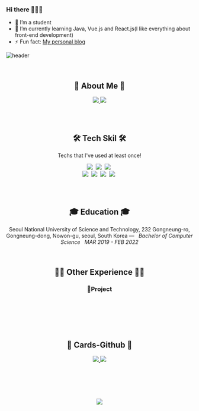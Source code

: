 ### Hi there 👋👋👋

<!--
**Tourscholar/Tourscholar** is a ✨ _special_ ✨ repository because its `README.md` (this file) appears on your GitHub profile.
-->
<!-- Here are some ideas to get you started: -->

- 🔭 I’m a student
- 🌱 I’m currently learning Java, Vue.js and React.js(I like everything about front-end development)
- ⚡ Fun fact: [My personal blog](https://www.krjeol.com/)
<!-- 
- 👯 I’m looking to collaborate on ...
- 🤔 I’m looking for help with ...
- 💬 Ask me about ...
- 📫 How to reach me: ...
- 😄 Pronouns: ...
-->



![header](https://capsule-render.vercel.app/api?type=soft&color=gradient&height=200&section=header&text=Tourscholar%20🌱&fontSize=70&fontColor=1C1C1C&animation=fadeIn&descAlign=20)


<br>
<h2 align="center">💜 About Me 💜</h2>
<p align="center">
    <a href="https://www.krjeol.com/">
        <img src="http://img.shields.io/badge/-Tech%20blog-black?style=flat-square&logo=github"/>
    </a>
    <a href="mailto:krj1608178365@gmail.com">
        <img src="https://img.shields.io/badge/Gmail-d14836?style=flat-square&logo=Gmail&logoColor=white"/>
    </a>
</p>
<br>  
 
<br>
<h2 align="center">🛠 Tech Skil 🛠</h2>
<p align="center">Techs that I've used at least once!</p>
<p align="center">
  <img src="https://img.shields.io/badge/HTML-ffb13b?style=flat-square&logo=HTML5&logoColor=white"/></a>&nbsp 
  <img src="https://img.shields.io/badge/css-1572B6?style=flat-square&logo=css3&logoColor=white"/></a>&nbsp 
  <img src="https://img.shields.io/badge/Javascript-E6B91E?style=flat-square&logo=Javascript&logoColor=white"/></a>&nbsp 
  <br>
  <img src="https://img.shields.io/badge/C++-00599C?style=flat-square&logo=C%2B%2B&logoColor=white"/></a>&nbsp 
  <img src="https://img.shields.io/badge/C-A8B9CC?style=flat-square&logo=C&logoColor=white"/></a>&nbsp 
  <img src="https://img.shields.io/badge/Java-007396?style=flat-square&logo=Java&logoColor=white"/></a>&nbsp
  <img src="https://img.shields.io/badge/Python-3766AB?style=flat-square&logo=Python&logoColor=white"/></a>&nbsp 
</p>
<br>

<br>
<h2 align="center">🎓 Education 🎓</h2>
<p align="center">
Seoul National University of Science and Technology, 232 Gongneung-ro, Gongneung-dong, Nowon-gu, seoul, South Korea —  &nbsp; <em>Bachelor of Computer Science &nbsp;   MAR  2019 - FEB  2022</em>
</p>   

<br>
<h2 align="center">🙆‍♀️ Other Experience 🙆‍♀️</h2>
<h3 align="center"> 📝Project </h3>
<!-- <h4 align="center"><b>School Project</b></h4>
<p align="center">
- ERP Program in C#, 2020
<br>
- Shopping Website in HTML, CSS, JS, 2019
</p>
<br> -->

<!-- <h4 align="center"><b>Toy Project</b></h4>
<p align="center">        
- Virtual Currency bid and ask program in python, 2021
<br>
- Making Thumbnail image program in python, 2020
</p> -->

<br>
<!-- <h3 align="center">🏅 Awards 🏅</h3>
<br>
<br>    
<br>

<br>
<h3 align="center">🌏 Activity 🌏</h3>
<br>
 -->
<br>
<p align="center">

</p>
<br>


<br>
<h2 align="center">📍 Cards-Github 📍</h2>
<p align="center">
    <a href="https://github.com/Tourscholar/">
        <img src="https://github-readme-stats.vercel.app/api?username=Tourscholar&theme=radical"/>
    </a>
    <a href="https://github.com/Tourscholar/">
        <img src="https://github-readme-stats.vercel.app/api/top-langs/?username=Tourscholar&layout=compact&theme=radical"/>
    </a>
</p>
<br>


<br>
<!-- <h2 align="center">📍 Cards-Problem Solving 📍</h2>
<p align="center">
    <a href="https://solved.ac/dswjddls/">
        <img src="http://mazassumnida.wtf/api/v2/generate_badge?boj=dswjddls"/>
    </a>
</p> -->
<br>


<br>
<p align="center">
 <a href="https://hits.seeyoufarm.com"><img src="https://hits.seeyoufarm.com/api/count/incr/badge.svg?url=https%3A%2F%2Fgithub.com%2Fyeonjungin&count_bg=%23F392D0&title_bg=%236E6B6B&icon=&icon_color=%23E7E7E7&title=hits&edge_flat=false"/></a>
</p>
<br>
